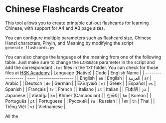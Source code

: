 # Chinese Flashcards Creator

This tool allows you to create printable cut-out flashcards for learning Chinese, with support for A4 and A3 page sizes.

You can configure multiple parameters such as flashcard size, Chinese Hanzi characters, Pinyin, and Meaning by modifying the script `generate_flashcards.py`

You can also change the language of the meaning from one of the following table.
Just make sure to change the `LANGUAGE` parameter in the script and add the correspondant `.txt` files in the `TXT` folder.
You can check for those files at [HSK Academy](https://hsk.academy/)
| Language (Native) | Code | English Name      |
| ----------------- | ---- | ----------------- |
| English           | `en` | English           |
| العربية           | `ar` | Arabic            |
| Deutsch           | `de` | German            |
| Ελληνικά          | `el` | Greek             |
| Español           | `es` | Spanish           |
| Français          | `fr` | French            |
| Italiano          | `it` | Italian           |
| 日本語               | `ja` | Japanese          |
| ភាសាខ្មែរ         | `km` | Khmer (Cambodian) |
| 한국어               | `ko` | Korean            |
| Português         | `pt` | Portuguese        |
| Русский           | `ru` | Russian           |
| ไทย               | `th` | Thai              |
| Tiếng Việt        | `vi` | Vietnamese        |

All the 

